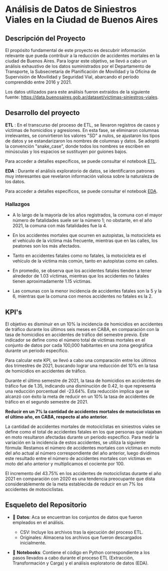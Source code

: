 # Análisis de Datos de Siniestros Viales en la Ciudad de Buenos Aires

## Descripción del Proyecto

El propósito fundamental de este proyecto es descubrir información relevante que pueda contribuir a la reducción de accidentes mortales en la ciudad de Buenos Aires. Para lograr este objetivo, se llevó a cabo un análisis exhaustivo de los datos suministrados por el Departamento de Transporte, la Subsecretaría de Planificación de Movilidad y la Oficina de Supervisión de Movilidad y Seguridad Vial, abarcando el período comprendido entre 2016 y 2021.

Los datos utilizados para este análisis fueron extraídos de la siguiente fuente: https://data.buenosaires.gob.ar/dataset/victimas-siniestros-viales.

## Desarrollo del proyecto

**ETL** : En el transcurso del proceso de ETL, se llevaron registros de casos y víctimas de homicidios y agresiones. En esta fase, se eliminaron columnas irrelevantes, se convirtieron los valores "SD" a nulos, se ajustaron los tipos de datos y se estandarizaron los nombres de columnas y datos. Se adoptó la convención "snake_case", donde todos los nombres se escriben en minúsculas y los espacios se sustituyen por guiones bajos. 

Para acceder a detalles específicos, se puede consultar el notebook [ETL](/Jupiter_Notebooks/ETL.ipynb).

**EDA** : Durante el análisis exploratorio de datos, se identificaron patrones muy interesantes que revelaron información valiosa sobre la naturaleza de los datos.

Para acceder a detalles específicos, se puede consultar el notebook [EDA](Jupiter_Notebooks/EDA.ipynb). 

### Hallazgos

- A lo largo de la mayoría de los años registrados, la comuna con el mayor número de fatalidades suele ser la número 1; no obstante, en el año 2021, la comuna con más fatalidades fue la 4.

- En los accidentes mortales que ocurren en autopistas, la motocicleta es el vehículo de la víctima más frecuente, mientras que en las calles, los peatones son los más afectados.

- Tanto en accidentes fatales como no fatales, la motocicleta es el vehículo de la víctima más común, tanto en autopistas como en calles.

- En promedio, se observa que los accidentes fatales tienden a tener alrededor de 1.03 víctimas, mientras que los accidentes no fatales tienen aproximadamente 1.15 víctimas.

- Las comunas con la menor incidencia de accidentes fatales son la 5 y la 6, mientras que la comuna con menos accidentes no fatales es la 2.

## KPI's

El objetivo es disminuir en un 10% la incidencia de homicidios en accidentes de tráfico durante los últimos seis meses en CABA, en comparación con la tasa de homicidios en accidentes de tráfico del semestre previo. Este indicador se define como el número total de víctimas mortales en el conjunto de datos por cada 100,000 habitantes en una zona geográfica durante un periodo específico.

Para calcular este KPI, se llevó a cabo una comparación entre los últimos dos trimestres de 2021, buscando lograr una reducción del 10% en la tasa de homicidios en accidentes de tráfico.

Durante el último semestre de 2021, la tasa de homicidios en accidentes de tráfico fue de 1.35, indicando una disminución de 0.42, lo que representa una reducción porcentual del -23.64%. Esta reducción implica que se alcanzó con éxito la meta de reducir en un 10% la tasa de accidentes de tráfico en el segundo semestre de 2021.

**Reducir en un 7% la cantidad de accidentes mortales de motociclistas en el último año, en CABA, respecto al año anterior.**

La cantidad de accidentes mortales de motociclistas en siniestros viales se define como el total de accidentes fatales en los que personas que viajaban en moto resultaron afectadas durante un periodo específico. Para medir la variación en la incidencia de estos accidentes, se utiliza la siguiente fórmula: Restamos el número de accidentes mortales con víctimas en moto del año actual al número correspondiente del año anterior, luego dividimos este resultado entre el número de accidentes mortales con víctimas en moto del año anterior y multiplicamos el cociente por 100.

El incremento del 43.75% en los accidentes de motociclistas durante el año 2021 en comparación con 2020 es una tendencia preocupante que dista considerablemente de la meta establecida de reducir en un 7% los accidentes de motociclistas.

## Esqueleto del Repositorio

- 📂 **Datos**: Aca se encuentran los conjuntos de datos que fueron empleados en el análisis.
    - CSV: Incluye los archivos tras la ejecución del proceso ETL.
    - Originales: Almacena los archivos que fueron descargados inicialmente.

- 📂 **Notebooks**: Contiene el código en Python correspondiente a los pasos llevados a cabo durante el proceso ETL (Extracción, Transformación y Carga) y el análisis exploratorio de datos (EDA).
